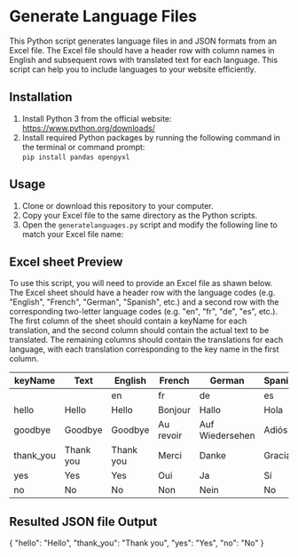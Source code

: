 # Generate Language Files

This Python script generates language files in and JSON formats from an Excel file. The Excel file should have a header row with column names in English and subsequent rows with translated text for each language. This script can help you to include languages to your website efficiently. 

## Installation

1. Install Python 3 from the official website: https://www.python.org/downloads/
2. Install required Python packages by running the following command in the terminal or command prompt:\
```pip install pandas openpyxl```

## Usage

1. Clone or download this repository to your computer.
2. Copy your Excel file to the same directory as the Python scripts.
3. Open the `generatelanguages.py` script and modify the following line to match your Excel file name:

## Excel sheet Preview 

To use this script, you will need to provide an Excel file as shawn below. The Excel sheet should have a header row with the language codes (e.g. "English", "French", "German", "Spanish", etc.) and a second row with the corresponding two-letter language codes (e.g. "en", "fr", "de", "es", etc.). The first column of the sheet should contain a keyName for each translation, and the second column should contain the actual text to be translated. The remaining columns should contain the translations for each language, with each translation corresponding to the key name in the first column.


| keyName    | Text        | English | French | German | Spanish |
|------------|-------------|---------|-----------|------------|-----------|
|            |             | en      | fr        | de         | es        |
| hello      | Hello       | Hello   | Bonjour   | Hallo      | Hola      |
| goodbye    | Goodbye     | Goodbye | Au revoir | Auf Wiedersehen | Adiós |
| thank_you  | Thank you   | Thank you | Merci    | Danke      | Gracias   |
| yes        | Yes         | Yes     | Oui       | Ja         | Sí        |
| no         | No          | No      | Non       | Nein       | No        |


## Resulted JSON file Output

{
  "hello": "Hello",
  "thank_you": "Thank you",
  "yes": "Yes",
  "no": "No"
}

